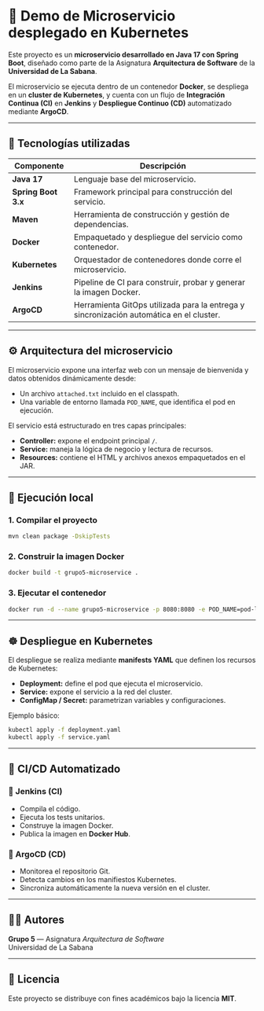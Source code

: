 # 🧩 Demo de Microservicio desplegado en Kubernetes

Este proyecto es un **microservicio desarrollado en Java 17 con Spring Boot**, diseñado como parte de la Asignatura **Arquitectura de Software** de la **Universidad de La Sabana**.

El microservicio se ejecuta dentro de un contenedor **Docker**, se despliega en un **cluster de Kubernetes**, y cuenta con un flujo de **Integración Continua (CI)** en **Jenkins** y **Despliegue Continuo (CD)** automatizado mediante **ArgoCD**.

---

## 🚀 Tecnologías utilizadas

| Componente | Descripción |
|-------------|--------------|
| **Java 17** | Lenguaje base del microservicio. |
| **Spring Boot 3.x** | Framework principal para construcción del servicio. |
| **Maven** | Herramienta de construcción y gestión de dependencias. |
| **Docker** | Empaquetado y despliegue del servicio como contenedor. |
| **Kubernetes** | Orquestador de contenedores donde corre el microservicio. |
| **Jenkins** | Pipeline de CI para construir, probar y generar la imagen Docker. |
| **ArgoCD** | Herramienta GitOps utilizada para la entrega y sincronización automática en el cluster. |

---

## ⚙️ Arquitectura del microservicio

El microservicio expone una interfaz web con un mensaje de bienvenida y datos obtenidos dinámicamente desde:

- Un archivo `attached.txt` incluido en el classpath.
- Una variable de entorno llamada `POD_NAME`, que identifica el pod en ejecución.

El servicio está estructurado en tres capas principales:
- **Controller:** expone el endpoint principal `/`.
- **Service:** maneja la lógica de negocio y lectura de recursos.
- **Resources:** contiene el HTML y archivos anexos empaquetados en el JAR.

---

## 🧪 Ejecución local

### 1. Compilar el proyecto
```bash
mvn clean package -DskipTests
```

### 2. Construir la imagen Docker
```bash
docker build -t grupo5-microservice .
```

### 3. Ejecutar el contenedor
```bash
docker run -d --name grupo5-microservice -p 8080:8080 -e POD_NAME=pod-local grupo5-microservice
```

---

## ☸️ Despliegue en Kubernetes

El despliegue se realiza mediante **manifests YAML** que definen los recursos de Kubernetes:

- **Deployment:** define el pod que ejecuta el microservicio.
- **Service:** expone el servicio a la red del cluster.
- **ConfigMap / Secret:** parametrizan variables y configuraciones.

Ejemplo básico:
```bash
kubectl apply -f deployment.yaml
kubectl apply -f service.yaml
```

---

## 🔄 CI/CD Automatizado

### 🧩 Jenkins (CI)
- Compila el código.
- Ejecuta los tests unitarios.
- Construye la imagen Docker.
- Publica la imagen en **Docker Hub**.

### 🚀 ArgoCD (CD)
- Monitorea el repositorio Git.
- Detecta cambios en los manifiestos Kubernetes.
- Sincroniza automáticamente la nueva versión en el cluster.

---

## 👨‍💻 Autores
**Grupo 5** — Asignatura *Arquitectura de Software*  
Universidad de La Sabana

---

## 🏁 Licencia
Este proyecto se distribuye con fines académicos bajo la licencia **MIT**.